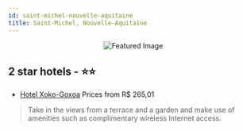 ```yaml
---
id: saint-michel-nouvelle-aquitaine
title: Saint-Michel, Nouvelle-Aquitaine
---
```


<center><img src="https://i.travelapi.com/hotels/5000000/4030000/4026500/4026442/a054cb87_z.jpg" alt="Featured Image" /></center>


##  2 star hotels - ⭐️⭐️

-    [Hotel Xoko-Goxoa](https://us.hurb.com/hotels/saint-michel/hotel-xoko-goxoa-JNP-JP938242?cmp=18055) Prices from R$ 265,01
   > Take in the views from a terrace and a garden and make use of amenities such as complimentary wireless Internet access.
